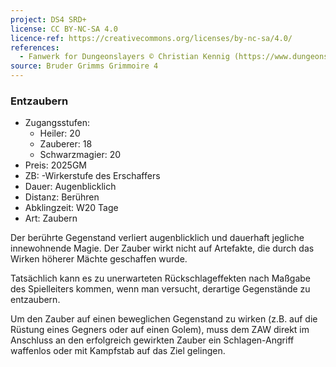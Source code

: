 ```yaml
---
project: DS4 SRD+
license: CC BY-NC-SA 4.0
licence-ref: https://creativecommons.org/licenses/by-nc-sa/4.0/
references: 
  - Fanwerk for Dungeonslayers © Christian Kennig (https://www.dungeonslayers.net/)
source: Bruder Grimms Grimmoire 4
---
```


### Entzaubern

- Zugangsstufen:
  - Heiler: 20
  - Zauberer: 18
  - Schwarzmagier: 20
- Preis: 2025GM
- ZB: -Wirkerstufe des Erschaffers
- Dauer: Augenblicklich
- Distanz: Berühren
- Abklingzeit: W20 Tage
- Art: Zaubern

Der berührte Gegenstand verliert augenblicklich und dauerhaft jegliche innewohnende Magie. Der Zauber wirkt nicht auf Artefakte, die durch das Wirken höherer Mächte geschaffen wurde.

Tatsächlich kann es zu unerwarteten Rückschlageffekten nach Maßgabe des Spielleiters kommen, wenn man versucht, derartige Gegenstände zu entzaubern.

Um den Zauber auf einen beweglichen Gegenstand zu wirken (z.B. auf die Rüstung eines Gegners oder auf einen Golem), muss dem ZAW direkt im Anschluss an den erfolgreich gewirkten Zauber ein Schlagen-Angriff waffenlos oder mit Kampfstab auf das Ziel gelingen.

